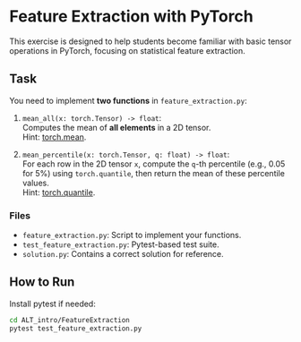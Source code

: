 # Feature Extraction with PyTorch

This exercise is designed to help students become familiar with basic tensor operations in PyTorch, focusing on statistical feature extraction.

## Task

You need to implement **two functions** in `feature_extraction.py`:

1. `mean_all(x: torch.Tensor) -> float`:  
   Computes the mean of **all elements** in a 2D tensor.  
   Hint: [torch.mean](https://pytorch.org/docs/stable/generated/torch.mean.html).

2. `mean_percentile(x: torch.Tensor, q: float) -> float`:  
   For each row in the 2D tensor `x`, compute the `q`-th percentile (e.g., 0.05 for 5%) using `torch.quantile`, then return the mean of these percentile values.  
   Hint: [torch.quantile](https://pytorch.org/docs/stable/generated/torch.quantile.html).

### Files

- `feature_extraction.py`: Script to implement your functions.
- `test_feature_extraction.py`: Pytest-based test suite.
- `solution.py`: Contains a correct solution for reference.

## How to Run

Install pytest if needed:

```bash
cd ALT_intro/FeatureExtraction
pytest test_feature_extraction.py
